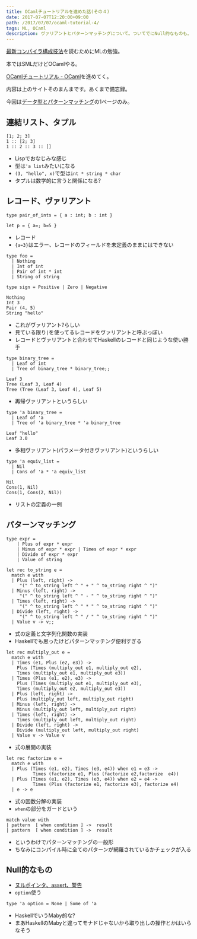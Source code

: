 ```yaml
---
title: OCamlチュートリアルを進めた話(その４)
date: 2017-07-07T12:20:00+09:00
path: /2017/07/07/ocaml-tutorial-4/
tags: ML, OCaml
description: ヴァリアントとパターンマッチングについて。ついてでにNull的なものも。
---
```



[最新コンパイラ構成技法](http://www.cs.princeton.edu/~appel/modern/ml/)を読むためにMLの勉強。

本ではSMLだけどOCamlやる。

[OCamlチュートリアル - OCaml](https://ocaml.org/learn/tutorials/index.ja.html)を進めてく。

内容は上のサイトそのまんまです。あくまで備忘録。

今回は[データ型とパターンマッチング](https://ocaml.org/learn/tutorials/data_types_and_matching.ja.html)の1ページのみ。



## 連結リスト、タプル
```
[1; 2; 3]
1 :: [2; 3] 
1 :: 2 :: 3 :: []
```
- Lispでおなじみな感じ
- 型は```'a list```みたいになる
- ```(3, "hello", x)```で型は```int * string * char```
- タプルは数学的に言うと関係になる?



## レコード、ヴァリアント
```
type pair_of_ints = { a : int; b : int }

let p = { a=; b=5 }
```
- レコード
- ```{a=3}```はエラー、レコードのフィールドを未定義のままにはできない
```
type foo =
  | Nothing
  | Int of int
  | Pair of int * int
  | String of string

type sign = Positive | Zero | Negative
```
```
Nothing
Int 3
Pair (4, 5)
String "hello"
```
- これがヴァリアント?らしい
- 見ている限り```|```を使ってるレコードをヴァリアントと呼ぶっぽい
- レコードとヴァリアントと合わせてHaskellのレコードと同じような使い勝手
```
type binary_tree =
  | Leaf of int
  | Tree of binary_tree * binary_tree;;
```
```
Leaf 3
Tree (Leaf 3, Leaf 4)
Tree (Tree (Leaf 3, Leaf 4), Leaf 5)
```
- 再帰ヴァリアントというらしい
```
type 'a binary_tree =
  | Leaf of 'a
  | Tree of 'a binary_tree * 'a binary_tree
```
```
Leaf "hello"
Leaf 3.0
```
- 多相ヴァリアント(パラメータ付きヴァリアント)というらしい
```
type 'a equiv_list =
  | Nil
  | Cons of 'a * 'a equiv_list

Nil
Cons(1, Nil)
Cons(1, Cons(2, Nil))
```
- リストの定義の一例



## パターンマッチング
```
type expr =
    | Plus of expr * expr
    | Minus of expr * expr | Times of expr * expr
    | Divide of expr * expr
    | Value of string

let rec to_string e =
  match e with
  | Plus (left, right) ->
     "(" ^ to_string left ^ " + " ^ to_string right ^ ")"
  | Minus (left, right) ->
     "(" ^ to_string left ^ " - " ^ to_string right ^ ")"
  | Times (left, right) ->
     "(" ^ to_string left ^ " * " ^ to_string right ^ ")"
  | Divide (left, right) ->
     "(" ^ to_string left ^ " / " ^ to_string right ^ ")"
  | Value v -> v;;
```
- 式の定義と文字列化関数の実装
- Haskellでも思ったけどパターンマッチング便利すぎる
```
let rec multiply_out e =
  match e with
  | Times (e1, Plus (e2, e3)) ->
    Plus (Times (multiply_out e1, multiply_out e2),
    Times (multiply_out e1, multiply_out e3))
  | Times (Plus (e1, e2), e3) ->
    Plus (Times (multiply_out e1, multiply_out e3),
    Times (multiply_out e2, multiply_out e3))
  | Plus (left, right) ->
    Plus (multiply_out left, multiply_out right)
  | Minus (left, right) ->
    Minus (multiply_out left, multiply_out right)
  | Times (left, right) ->
    Times (multiply_out left, multiply_out right)
  | Divide (left, right) ->
    Divide (multiply_out left, multiply_out right)
  | Value v -> Value v
```
- 式の展開の実装
```
let rec factorize e =
  match e with
  | Plus (Times (e1, e2), Times (e3, e4)) when e1 = e3 ->
          Times (factorize e1, Plus (factorize e2,factorize  e4))
  | Plus (Times (e1, e2), Times (e3, e4)) when e2 = e4 ->
          Times (Plus (factorize e1, factorize e3), factorize e4)
  | e -> e
```
- 式の因数分解の実装
- ```when```の部分をガードという
```
match value with
| pattern  [ when condition ] ->  result
| pattern  [ when condition ] ->  result
```
- というわけでパターンマッチングの一般形
- ちなみにコンパイル時に全てのパターンが網羅されているかチェックが入る


## Null的なもの
- [ヌルポインタ、assert、警告](https://ocaml.org/learn/tutorials/null_pointers_asserts_and_warnings.ja.html)
- ```option```使う
```
type 'a option = None | Some of 'a
```
- HaskellでいうMaby的な?
- まあHaskellのMabyと違ってモナドじゃないから取り出しの操作とかはいらなそう

